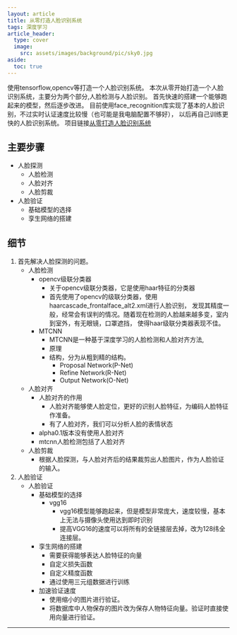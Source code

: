 ```yaml
---
layout: article
title: 从零打造人脸识别系统
tags: 深度学习
article_header:
  type: cover
  image:
    src: assets/images/background/pic/sky0.jpg
aside:
  toc: true
---
```

使用tensorflow,opencv等打造一个人脸识别系统。
本次从零开始打造一个人脸识别系统，主要分为两个部分,人脸检测与人脸识别。
首先快速的搭建一个能够跑起来的模型，然后逐步改进。
目前使用face_recognition库实现了基本的人脸识别，不过实时认证速度比较慢（也可能是我电脑配置不够好），
以后再自己训练更快的人脸识别系统。
项目链接[从零打造人脸识别系统](https://github.com/socofels/face_recognize_2020)
<!--more-->
## 主要步骤
- 人脸探测
    - 人脸检测
    - 人脸对齐
    - 人脸剪裁
- 人脸验证
    - 基础模型的选择
    - 孪生网络的搭建

## 细节
1. 首先解决人脸探测的问题。
	- 人脸检测
		- opencv级联分类器
			- 关于opencv级联分类器，它是使用haar特征的分类器
			- 首先使用了opencv的级联分类器，使用haarcascade_frontalface_alt2.xml进行人脸识别，
			发现其精度一般，经常会有误判的情况。随着现在检测的人脸越来越多变，室内到室外，有无眼镜，口罩遮挡，
			使得haar级联分类器表现不佳。
        - MTCNN
            - MTCNN是一种基于深度学习的人脸检测和人脸对齐方法,
            - 原理
            - 结构，分为从粗到精的结构。
                - Proposal Network(P-Net)
                - Refine Network(R-Net)
                - Output Network(O-Net)
    - 人脸对齐
        - 人脸对齐的作用
            - 人脸对齐能够使人脸定位，更好的识别人脸特征，为编码人脸特征作准备。
            - 有了人脸对齐，我们可以分析人脸的表情状态
        - alpha0.1版本没有使用人脸对齐
        - mtcnn人脸检测包括了人脸对齐
    - 人脸剪裁
        - 根据人脸探测，与人脸对齐后的结果裁剪出人脸图片，作为人脸验证的输入。
2. 人脸验证
    - 人脸验证
        - 基础模型的选择
            - vgg16
                - vgg16模型能够跑起来，但是模型非常庞大，速度较慢，基本上无法与摄像头使用达到即时识别
                - 提高VGG16的速度可以将所有的全链接层去掉，改为128纬全连接层。
        - 孪生网络的搭建
            - 需要获得能够表达人脸特征的向量
            - 自定义损失函数
            - 自定义精度函数
            - 通过使用三元组数据进行训练
        - 加速验证速度
            - 使用缩小的图片进行验证。
            - 将数据库中人物保存的图片改为保存人物特征向量。验证时直接使用向量进行验证。

---
